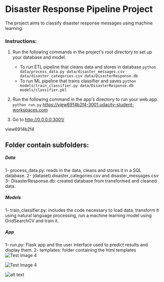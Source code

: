 # Disaster Response Pipeline Project

The project aims to classify disaster response messages using machine learning.



### Instructions:
1. Run the following commands in the project's root directory to set up your database and model.

    - To run ETL pipeline that cleans data and stores in database
        `python data/process_data.py data/disaster_messages.csv data/disaster_categories.csv data/DisasterResponse.db`
    - To run ML pipeline that trains classifier and saves
        `python models/train_classifier.py data/DisasterResponse.db models/classifier.pkl`

2. Run the following command in the app's directory to run your web app.
    `python run.py`
https://view6914b2f4-3001.udacity-student-workspaces.com
3. Go to http://0.0.0.0:3001/

view6914b2f4



##  Folder contain subfolders: 

##### Data
1- process_data.py: reads in the data, cleans and stores it in a SQL database. 
2- (dataset) disaster_categories.csv and disaster_messages.csv 
3- DisasterResponse.db: created database from transformed and cleaned data.
##### Models
1- train_classifier.py: includes the code necessary to load data, transform it using natural language processing, run a machine learning model using GridSearchCV and train it. 
##### App
1- run.py: Flask app and the user interface used to predict results and display them.
2- templates: folder containing the html templates
![Test Image 4](https://github.com/feddah/Udacity-data-scientist-nano-degree-/tree/master/Projects/Project%20%235%20Disaster%20Response%20Pipeline/img2.png)

![Test Image 4](https://github.com/feddah/Udacity-data-scientist-nano-degree-/tree/master/Projects/Project%20%235%20Disaster%20Response%20Pipeline/img1.png)


![alt text](https://github.com/feddah/Udacity-data-scientist-nano-degree-/tree/master/Projects/Project%20%235%20Disaster%20Response%20Pipeline/img1.png)
